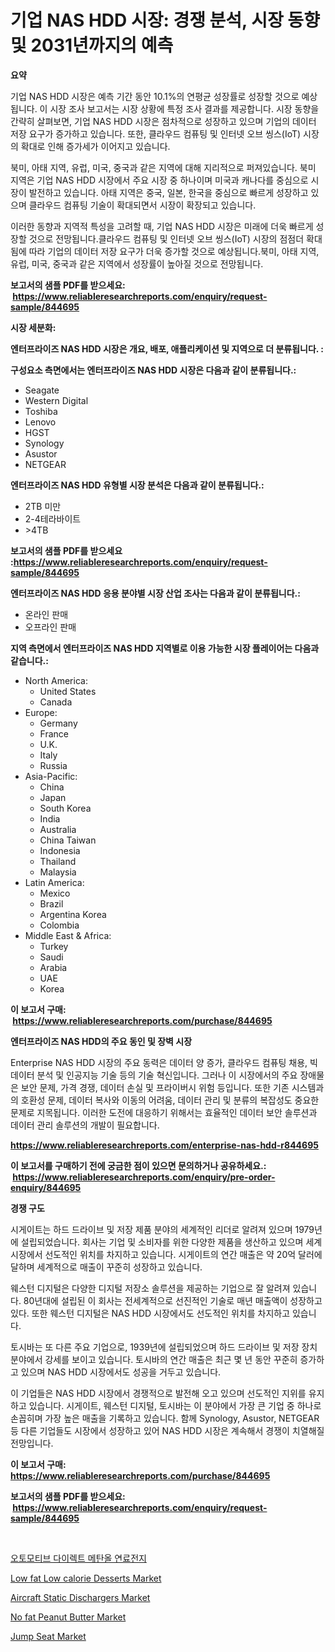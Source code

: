 <p><h1>기업 NAS HDD 시장: 경쟁 분석, 시장 동향 및 2031년까지의 예측</h1></p><p><strong>요약</strong></p>
<p><p>기업 NAS HDD 시장은 예측 기간 동안 10.1%의 연평균 성장률로 성장할 것으로 예상됩니다. 이 시장 조사 보고서는 시장 상황에 특정 조사 결과를 제공합니다. 시장 동향을 간략히 살펴보면, 기업 NAS HDD 시장은 점차적으로 성장하고 있으며 기업의 데이터 저장 요구가 증가하고 있습니다. 또한, 클라우드 컴퓨팅 및 인터넷 오브 씽스(IoT) 시장의 확대로 인해 증가세가 이어지고 있습니다.</p><p>북미, 아태 지역, 유럽, 미국, 중국과 같은 지역에 대해 지리적으로 퍼져있습니다. 북미 지역은 기업 NAS HDD 시장에서 주요 시장 중 하나이며 미국과 캐나다를 중심으로 시장이 발전하고 있습니다. 아태 지역은 중국, 일본, 한국을 중심으로 빠르게 성장하고 있으며 클라우드 컴퓨팅 기술이 확대되면서 시장이 확장되고 있습니다.</p><p>이러한 동향과 지역적 특성을 고려할 때, 기업 NAS HDD 시장은 미래에 더욱 빠르게 성장할 것으로 전망됩니다.클라우드 컴퓨팅 및 인터넷 오브 씽스(IoT) 시장의 점점더 확대됨에 따라 기업의 데이터 저장 요구가 더욱 증가할 것으로 예상됩니다.북미, 아태 지역, 유럽, 미국, 중국과 같은 지역에서 성장률이 높아질 것으로 전망됩니다.</p></p>
<p><strong>보고서의 샘플 PDF를 받으세요: &nbsp;<a href="https://www.reliableresearchreports.com/enquiry/request-sample/844695">https://www.reliableresearchreports.com/enquiry/request-sample/844695</a></strong></p>
<p><strong>시장 세분화:</strong></p>
<p><strong> 엔터프라이즈 NAS HDD 시장은 개요, 배포, 애플리케이션 및 지역으로 더 분류됩니다. :</strong></p>
<p><strong>구성요소 측면에서는 엔터프라이즈 NAS HDD 시장은 다음과 같이 분류됩니다.:</strong></p>
<p><ul><li>Seagate</li><li>Western Digital</li><li>Toshiba</li><li>Lenovo</li><li>HGST</li><li>Synology</li><li>Asustor</li><li>NETGEAR</li></ul></p>
<p><strong> 엔터프라이즈 NAS HDD 유형별 시장 분석은 다음과 같이 분류됩니다.:</strong></p>
<p><ul><li>2TB 미만</li><li>2-4테라바이트</li><li>>4TB</li></ul></p>
<p><strong>보고서의 샘플 PDF를 받으세요 :<a href="https://www.reliableresearchreports.com/enquiry/request-sample/844695">https://www.reliableresearchreports.com/enquiry/request-sample/844695</a></strong></p>
<p><strong> 엔터프라이즈 NAS HDD 응용 분야별 시장 산업 조사는 다음과 같이 분류됩니다.:</strong></p>
<p><ul><li>온라인 판매</li><li>오프라인 판매</li></ul></p>
<p><strong>지역 측면에서 엔터프라이즈 NAS HDD 지역별로 이용 가능한 시장 플레이어는 다음과 같습니다.:</strong></p>
<p><ul>
    <li>
        North America:
        <ul>
            <li>United States</li>
            <li>Canada</li>
        </ul>
    </li>
    <li>
        Europe:
        <ul>
            <li>Germany</li>
            <li>France</li>
            <li>U.K.</li>
            <li>Italy</li>
            <li>Russia</li>
        </ul>
    </li>
    <li>
        Asia-Pacific:
        <ul>
            <li>China</li>
            <li>Japan</li>
            <li>South Korea</li>
            <li>India</li>
            <li>Australia</li>
            <li>China Taiwan</li>
            <li>Indonesia</li>
            <li>Thailand</li>
            <li>Malaysia</li>
        </ul>
    </li>
    <li>
        Latin America:
        <ul>
            <li>Mexico</li>
            <li>Brazil</li>
            <li>Argentina Korea</li>
            <li>Colombia</li>
        </ul>
    </li>
    <li>
        Middle East & Africa:
        <ul>
            <li>Turkey</li>
            <li>Saudi</li>
            <li>Arabia</li>
            <li>UAE</li>
            <li>Korea</li>
        </ul>
    </li>
    </ul></p>
<p><strong>이 보고서 구매: &nbsp;<a href="https://www.reliableresearchreports.com/purchase/844695">https://www.reliableresearchreports.com/purchase/844695</a></strong></p>
<p><strong>엔터프라이즈 NAS HDD의 주요 동인 및 장벽 시장</strong></p>
<p><p>Enterprise NAS HDD 시장의 주요 동력은 데이터 양 증가, 클라우드 컴퓨팅 채용, 빅데이터 분석 및 인공지능 기술 등의 기술 혁신입니다. 그러나 이 시장에서의 주요 장애물은 보안 문제, 가격 경쟁, 데이터 손실 및 프라이버시 위험 등입니다. 또한 기존 시스템과의 호환성 문제, 데이터 복사와 이동의 어려움, 데이터 관리 및 분류의 복잡성도 중요한 문제로 지목됩니다. 이러한 도전에 대응하기 위해서는 효율적인 데이터 보안 솔루션과 데이터 관리 솔루션의 개발이 필요합니다.</p></p>
<p><strong><a href="https://www.reliableresearchreports.com/enterprise-nas-hdd-r844695">https://www.reliableresearchreports.com/enterprise-nas-hdd-r844695</a></strong></p>
<p><strong>이 보고서를 구매하기 전에 궁금한 점이 있으면 문의하거나 공유하세요.: &nbsp;<a href="https://www.reliableresearchreports.com/enquiry/pre-order-enquiry/844695">https://www.reliableresearchreports.com/enquiry/pre-order-enquiry/844695</a></strong></p>
<p><strong>경쟁 구도</strong></p>
<p><p>시게이트는 하드 드라이브 및 저장 제품 분야의 세계적인 리더로 알려져 있으며 1979년에 설립되었습니다. 회사는 기업 및 소비자를 위한 다양한 제품을 생산하고 있으며 세계 시장에서 선도적인 위치를 차지하고 있습니다. 시게이트의 연간 매출은 약 20억 달러에 달하며 세계적으로 매출이 꾸준히 성장하고 있습니다.</p><p>웨스턴 디지털은 다양한 디지털 저장소 솔루션을 제공하는 기업으로 잘 알려져 있습니다.  80년대에 설립된 이 회사는 전세계적으로 선진적인 기술로 매년 매출액이 성장하고 있다. 또한 웨스턴 디지털은 NAS HDD 시장에서도 선도적인 위치를 차지하고 있습니다.</p><p>토시바는 또 다른 주요 기업으로, 1939년에 설립되었으며 하드 드라이브 및 저장 장치 분야에서 강세를 보이고 있습니다. 토시바의 연간 매출은 최근 몇 년 동안 꾸준히 증가하고 있으며 NAS HDD 시장에서도 성공을 거두고 있습니다.</p><p>이 기업들은 NAS HDD 시장에서 경쟁적으로 발전해 오고 있으며 선도적인 지위를 유지하고 있습니다. 시게이트, 웨스턴 디지털, 토시바는 이 분야에서 가장 큰 기업 중 하나로 손꼽히며 가장 높은 매출을 기록하고 있습니다. 함께 Synology, Asustor, NETGEAR 등 다른 기업들도 시장에서 성장하고 있어 NAS HDD 시장은 계속해서 경쟁이 치열해질 전망입니다.</p></p>
<p><strong>이 보고서 구매: &nbsp; <a href="https://www.reliableresearchreports.com/purchase/844695">https://www.reliableresearchreports.com/purchase/844695</a></strong></p>
<p><strong>보고서의 샘플 PDF를 받으세요: &nbsp;<a href="https://www.reliableresearchreports.com/enquiry/request-sample/844695">https://www.reliableresearchreports.com/enquiry/request-sample/844695</a></strong><strong></strong></p>
<p>&nbsp;</p>
<p><p><a href="https://github.com/CorEmtymerich56566/Market-Research-Report-List-1/blob/main/310376817514.md">오토모티브 다이렉트 메탄올 연료전지</a></p><p><a href="https://github.com/abdelrhmankishk22/Market-Research-Report-List-3/blob/main/low-fat-low-calorie-desserts-market.md">Low fat Low calorie Desserts Market</a></p><p><a href="https://www.linkedin.com/pulse/aircraft-static-dischargers-market-challenges-opportunities-zfwue?trackingId=EPOdq8eeClqd5hpPQ968Lg%3D%3D">Aircraft Static Dischargers Market</a></p><p><a href="https://github.com/joannagoyvaerts/Market-Research-Report-List-2/blob/main/no-fat-peanut-butter-market.md">No fat Peanut Butter Market</a></p><p><a href="https://www.linkedin.com/pulse/insights-jump-seat-market-size-analysing-share-trends-growth-mho8c?trackingId=o5ch4CNw842%2BDd%2BMgHOcsA%3D%3D">Jump Seat Market</a></p></p>
